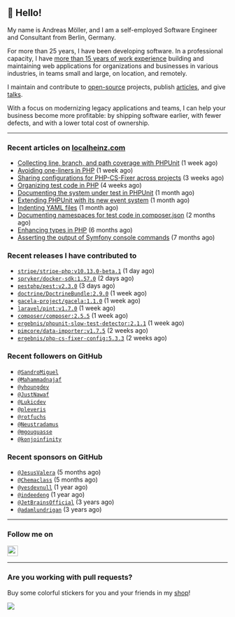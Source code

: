 ## :wave: Hello!

My name is Andreas Möller, and I am a self-employed Software Engineer and Consultant from Berlin, Germany.

For more than 25 years, I have been developing software. In a professional capacity, I have [more than 15 years of work experience](https://localheinz.com/work-experience/) building and maintaining web applications for organizations and businesses in various industries, in teams small and large, on location, and remotely.

I maintain and contribute to [open-source](https://localheinz.com/open-source/) projects, publish [articles](https://localheinz.com/articles/), and give [talks](https://localheinz.com/talks).

With a focus on modernizing legacy applications and teams, I can help your business become more profitable: by shipping software earlier, with fewer defects, and with a lower total cost of ownership.

<hr>

### Recent articles on [localheinz.com](https://localheinz.com/articles/)

- [Collecting line, branch, and path coverage with PHPUnit](https://localheinz.com/articles/2023/03/22/collecting-line-branch-and-path-coverage-with-phpunit/) (1 week ago)
- [Avoiding one-liners in PHP](https://localheinz.com/articles/2023/03/18/avoiding-one-liners-in-php/) (1 week ago)
- [Sharing configurations for PHP-CS-Fixer across projects](https://localheinz.com/articles/2023/03/10/sharing-configurations-for-php-cs-fixer-across-projects/) (3 weeks ago)
- [Organizing test code in PHP](https://localheinz.com/articles/2023/03/03/organizing-test-code-in-php/) (4 weeks ago)
- [Documenting the system under test in PHPUnit](https://localheinz.com/articles/2023/02/22/documenting-the-system-under-test-in-phpunit/) (1 month ago)
- [Extending PHPUnit with its new event system](https://localheinz.com/articles/2023/02/14/extending-phpunit-with-its-new-event-system/) (1 month ago)
- [Indenting YAML files](https://localheinz.com/articles/2023/02/06/indenting-yaml-files/) (1 month ago)
- [Documenting namespaces for test code in composer.json](https://localheinz.com/articles/2023/01/29/documenting-namespaces-for-test-code-in-composer.json/) (2 months ago)
- [Enhancing types in PHP](https://localheinz.com/articles/2022/09/20/enhancing-types-in-php/) (6 months ago)
- [Asserting the output of Symfony console commands](https://localheinz.com/articles/2022/08/29/asserting-the-output-of-symfony-console-commands/) (7 months ago)

### Recent releases I have contributed to

- [`stripe/stripe-php:v10.13.0-beta.1`](https://github.com/stripe/stripe-php/releases/tag/v10.13.0-beta.1) (1 day ago)
- [`spryker/docker-sdk:1.57.0`](https://github.com/spryker/docker-sdk/releases/tag/1.57.0) (2 days ago)
- [`pestphp/pest:v2.3.0`](https://github.com/pestphp/pest/releases/tag/v2.3.0) (3 days ago)
- [`doctrine/DoctrineBundle:2.9.0`](https://github.com/doctrine/DoctrineBundle/releases/tag/2.9.0) (1 week ago)
- [`gacela-project/gacela:1.1.0`](https://github.com/gacela-project/gacela/releases/tag/1.1.0) (1 week ago)
- [`laravel/pint:v1.7.0`](https://github.com/laravel/pint/releases/tag/v1.7.0) (1 week ago)
- [`composer/composer:2.5.5`](https://github.com/composer/composer/releases/tag/2.5.5) (1 week ago)
- [`ergebnis/phpunit-slow-test-detector:2.1.1`](https://github.com/ergebnis/phpunit-slow-test-detector/releases/tag/2.1.1) (1 week ago)
- [`pimcore/data-importer:v1.7.5`](https://github.com/pimcore/data-importer/releases/tag/v1.7.5) (2 weeks ago)
- [`ergebnis/php-cs-fixer-config:5.3.3`](https://github.com/ergebnis/php-cs-fixer-config/releases/tag/5.3.3) (2 weeks ago)

### Recent followers on GitHub

- [`@SandroMiguel`](https://github.com/SandroMiguel)
- [`@Mahammadnajaf`](https://github.com/Mahammadnajaf)
- [`@yhoungdev`](https://github.com/yhoungdev)
- [`@JustNawaf`](https://github.com/JustNawaf)
- [`@Lukicdev`](https://github.com/Lukicdev)
- [`@pleveris`](https://github.com/pleveris)
- [`@rotfuchs`](https://github.com/rotfuchs)
- [`@Neustradamus`](https://github.com/Neustradamus)
- [`@mgouguasse`](https://github.com/mgouguasse)
- [`@konjoinfinity`](https://github.com/konjoinfinity)

### Recent sponsors on GitHub

- [`@JesusValera`](https://github.com/JesusValera) (5 months ago)
- [`@Chemaclass`](https://github.com/Chemaclass) (5 months ago)
- [`@yesdevnull`](https://github.com/yesdevnull) (1 year ago)
- [`@indeedeng`](https://github.com/indeedeng) (1 year ago)
- [`@JetBrainsOfficial`](https://github.com/JetBrainsOfficial) (3 years ago)
- [`@adamlundrigan`](https://github.com/adamlundrigan) (3 years ago)

<hr>

### Follow me on

<p>
    <a target="_blank" href="https://twitter.com/intent/follow?screen_name=localheinz" title="Follow @localheinz on Twitter"><img src="https://cdn.jsdelivr.net/npm/simple-icons@3.9.0/icons/twitter.svg" width="24px" height="24px"></a>
</p>

<hr>

### Are you working with pull requests?

Buy some colorful stickers for you and your friends in my <a target="_blank" href="https://shop.localheinz.com" title="shop.localheinz.com">shop</a>!

[![](https://localheinz.com/permanent/img/localheinz/localheinz)](https://localheinz.com/permanent/url/localheinz/localheinz)
